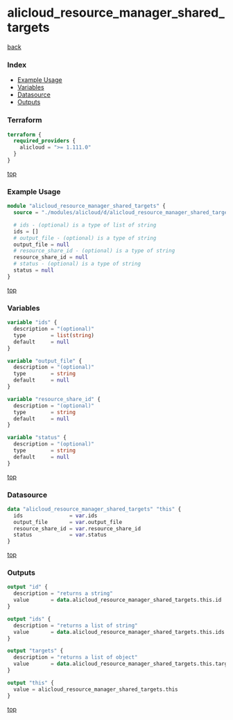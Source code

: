 # alicloud_resource_manager_shared_targets

[back](../alicloud.md)

### Index

- [Example Usage](#example-usage)
- [Variables](#variables)
- [Datasource](#datasource)
- [Outputs](#outputs)

### Terraform

```terraform
terraform {
  required_providers {
    alicloud = ">= 1.111.0"
  }
}
```

[top](#index)

### Example Usage

```terraform
module "alicloud_resource_manager_shared_targets" {
  source = "./modules/alicloud/d/alicloud_resource_manager_shared_targets"

  # ids - (optional) is a type of list of string
  ids = []
  # output_file - (optional) is a type of string
  output_file = null
  # resource_share_id - (optional) is a type of string
  resource_share_id = null
  # status - (optional) is a type of string
  status = null
}
```

[top](#index)

### Variables

```terraform
variable "ids" {
  description = "(optional)"
  type        = list(string)
  default     = null
}

variable "output_file" {
  description = "(optional)"
  type        = string
  default     = null
}

variable "resource_share_id" {
  description = "(optional)"
  type        = string
  default     = null
}

variable "status" {
  description = "(optional)"
  type        = string
  default     = null
}
```

[top](#index)

### Datasource

```terraform
data "alicloud_resource_manager_shared_targets" "this" {
  ids               = var.ids
  output_file       = var.output_file
  resource_share_id = var.resource_share_id
  status            = var.status
}
```

[top](#index)

### Outputs

```terraform
output "id" {
  description = "returns a string"
  value       = data.alicloud_resource_manager_shared_targets.this.id
}

output "ids" {
  description = "returns a list of string"
  value       = data.alicloud_resource_manager_shared_targets.this.ids
}

output "targets" {
  description = "returns a list of object"
  value       = data.alicloud_resource_manager_shared_targets.this.targets
}

output "this" {
  value = alicloud_resource_manager_shared_targets.this
}
```

[top](#index)
